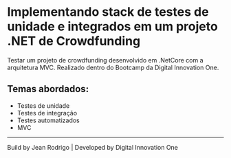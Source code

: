 <h1> Implementando stack de testes de unidade e integrados em um projeto .NET de Crowdfunding </h1>
</p>
<p>Testar um projeto de crowdfunding desenvolvido em .NetCore com a arquitetura MVC. Realizado dentro do Bootcamp da Digital Innovation One. </p>
<p>
<h2>Temas abordados:</h2>
<ul align="left">
  <li>Testes de unidade</li>
  <li>Testes de integração</li>
  <li>Testes automatizados</li>
  <li>MVC</li>
</ul>

</p>
<hr>

Build by Jean Rodrigo | Developed by Digital Innovation One
